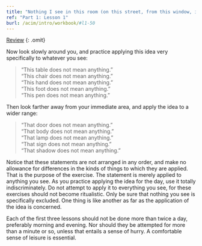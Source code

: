 ```yaml
---
title: "Nothing I see in this room (on this street, from this window, in this place) means anything."
ref: "Part 1: Lesson 1"
burl: /acim/intro/workbook/#l1-50
---
```


<a class="hide-review" href="/acim/workbook/l051/#one">Review</a>
{: .omit}

Now look slowly around you, and practice applying this idea very
specifically to whatever you see:

>   &ldquo;This table does not mean anything.&rdquo;<br/>
>   &ldquo;This chair does not mean anything.&rdquo;<br/>
>   &ldquo;This hand does not mean anything.&rdquo;<br/>
>   &ldquo;This foot does not mean anything.&rdquo;<br/>
>   &ldquo;This pen does not mean anything.&rdquo;

Then look farther away from your immediate area, and apply the idea to
a wider range:

>   &ldquo;That door does not mean anything.&rdquo;<br/>
>   &ldquo;That body does not mean anything.&rdquo;<br/>
>   &ldquo;That lamp does not mean anything.&rdquo;<br/>
>   &ldquo;That sign does not mean anything.&rdquo;<br/>
>   &ldquo;That shadow does not mean anything.&rdquo;

Notice that these statements are not arranged in any order, and make no
allowance for differences in the kinds of things to which they are
applied. That is the purpose of the exercise. The statement is merely
applied to anything you see. As you practice applying the idea for the
day, use it totally indiscriminately. Do not attempt to apply it to
everything you see, for these exercises should not become ritualistic.
Only be sure that nothing you see is specifically excluded. One thing is
like another as far as the application of the idea is concerned.

Each of the first three lessons should not be done more than twice a
day, preferably morning and evening. Nor should they be attempted for
more than a minute or so, unless that entails a sense of hurry. A
comfortable sense of leisure is essential.


